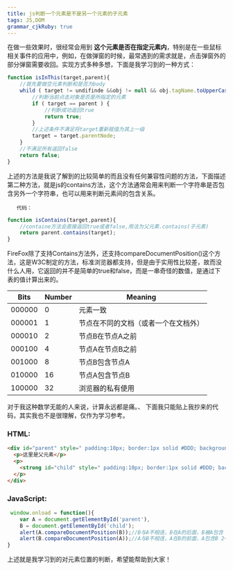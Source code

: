 ```yaml
---
title: js判断一个元素是不是另一个元素的子元素
tags: JS,DOM
grammar_cjkRuby: true
---
```



   在做一些效果时，很经常会用到 **这个元素是否在指定元素内**，特别是在一些鼠标相关事件的应用中，例如，在做弹窗的时候，最常遇到的需求就是，点击弹窗外的部分弹窗需要收回。实现方式多种多想，下面是我学习到的一种方式：

``` javascript
function isInThis(target,parent){
	//首先要做空元素判断和是否为body
	whild ( target != undifinde &&obj != null && obj.tagName.toUpperCase() != 'BODY'){
		//判断当前点击对象是否是所指定的元素
		if ( target == parent ) {
			//判断成功返回true
			return true;
		}
		//上述条件不满足将target重新赋值为其上一级
		target = target.parentNode;
	}
	//不满足所有返回false
	return false;
}
```
上述的方法是我说了解到的比较简单的而且没有任何兼容性问题的方法，下面描述第二种方法，就是js的contains方法，这个方法通常会用来判断一个字符串是否包含另外一个字符串，也可以用来判断元素间的包含关系。
	   
	   代码：
``` javascript
function isContains(target,parent){
	//containe方法会直接返回true或者false,用法为父元素.contains(子元素)
	return parent.contains(target);
}
```
FireFox除了支持Contains方法外，还支持compareDocumentPosition()这个方法，这是W3C制定的方法，标准浏览器都支持，但是由于实用性比较差，故而没什么人用，它返回的并不是简单的true和false，而是一串奇怪的数值，是通过下表的值计算出来的。

| Bits   | Number | Meaning                              |
| ------ | ------ | ------------------------------------ |
| 000000 | 0      | 元素一致                             |
| 000001 | 1      | 节点在不同的文档（或者一个在文档外） |
| 000010 | 2      | 节点B在节点A之前                     |
| 000100 | 4      | 节点A在节点B之前                     |
| 001000 | 8      | 节点B包含节点A                       |
| 010000 | 16     | 节点A包含节点B                       |
| 100000 | 32     | 浏览器的私有使用                     |

 对于我这种数学无能的人来说，计算永远都是痛。、
下面我只能贴上我抄来的代码，其实我也不是很理解，仅作为学习参考。
### HTML:
``` html
<div id="parent" style=" padding:10px; border:1px solid #DDD; background:#678789">
  <p>这里是父元素</p>
  <p>
    <strong id="child" style=" padding:10px; border:1px solid #DDD; background:#FE7878">这个是子元素</strong>
  </p>
</div>
```

### JavaScript:

``` javascript
 window.onload = function(){
    var A = document.getElementById('parent'),
    B = document.getElementById('child');
    alert(A.compareDocumentPosition(B));//B与A不相连，B在A的后面，B被A包含 4+16 = 20
    alert(B.compareDocumentPosition(A));//A与B不相连，A在B的前面，A包含B 2+8 = 10
}
```
上述就是我学习到的对元素位置的判断，希望能帮助到大家！